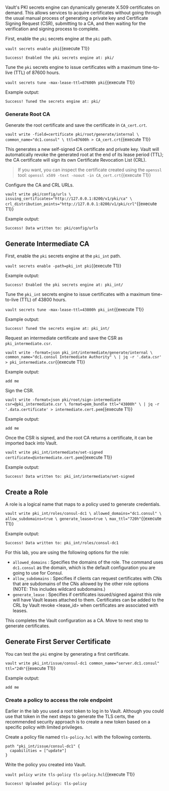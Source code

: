Vault's PKI secrets engine can dynamically generate X.509 certificates
on demand. This allows services to acquire certificates without going
through the usual manual process of generating a private key and
Certificate Signing Request (CSR), submitting to a CA, and then waiting
for the verification and signing process to complete.

First, enable the `pki` secrets engine at the `pki` path.

`vault secrets enable pki`{{execute T1}}

```
Success! Enabled the pki secrets engine at: pki/
```

Tune the `pki` secrets engine to issue certificates with a maximum
time-to-live (TTL) of 87600 hours.

`vault secrets tune -max-lease-ttl=87600h pki`{{execute T1}}

Example output:

```
Success! Tuned the secrets engine at: pki/
```

### Generate Root CA

Generate the root certificate and save the certificate in `CA_cert.crt`.

`vault write -field=certificate pki/root/generate/internal \
        common_name="dc1.consul" \
        ttl=87600h > CA_cert.crt`{{execute T1}}

This generates a new self-signed CA certificate and private key.
Vault will automatically revoke the generated root at the end of its lease period (TTL);
the CA certificate will sign its own Certificate Revocation List (CRL).

> If you want, you can inspect the certificate created using the `openssl` tool:
> `openssl x509 -text -noout -in CA_cert.crt`{{execute T1}}

Configure the CA and CRL URLs.

`vault write pki/config/urls \
        issuing_certificates="http://127.0.0.1:8200/v1/pki/ca" \
        crl_distribution_points="http://127.0.0.1:8200/v1/pki/crl"`{{execute T1}}

Example output:

```
Success! Data written to: pki/config/urls
```

## Generate Intermediate CA

First, enable the `pki` secrets engine at the `pki_int` path.

`vault secrets enable -path=pki_int pki`{{execute T1}}

Example output:

```
Success! Enabled the pki secrets engine at: pki_int/
```

Tune the `pki_int` secrets engine to issue certificates
with a maximum time-to-live (TTL) of 43800 hours.

`vault secrets tune -max-lease-ttl=43800h pki_int`{{execute T1}}

Example output:

```
Success! Tuned the secrets engine at: pki_int/
```

Request an intermediate certificate and save the CSR as `pki_intermediate.csr`.

`vault write -format=json pki_int/intermediate/generate/internal \
        common_name="dc1.consul Intermediate Authority" \
        | jq -r '.data.csr' > pki_intermediate.csr`{{execute T1}}

Example output:

```
add me
```

Sign the CSR.

`vault write -format=json pki/root/sign-intermediate csr=@pki_intermediate.csr \
        format=pem_bundle ttl="43800h" \
        | jq -r '.data.certificate' > intermediate.cert.pem`{{execute T1}}

Example output:

```
add me
```

Once the CSR is signed, and the root CA returns a certificate,
it can be imported back into Vault.

`vault write pki_int/intermediate/set-signed certificate=@intermediate.cert.pem`{{execute T1}}

Example output:

```
Success! Data written to: pki_int/intermediate/set-signed
```

## Create a Role

A role is a logical name that maps to a policy used to generate credentials.

`vault write pki_int/roles/consul-dc1 \
        allowed_domains="dc1.consul" \
        allow_subdomains=true \
        generate_lease=true \
        max_ttl="720h"`{{execute T1}}

Example output:

```
Success! Data written to: pki_int/roles/consul-dc1
```

For this lab, you are using the following options for the role:

* `allowed_domains` :  Specifies the domains of the role. The command uses `dc1.consul` as the domain, which is the default configuration you are going to use for Consul.
* `allow_subdomains` : Specifies if clients can request certificates with CNs that are subdomains of the CNs allowed by the other role options (NOTE: This includes wildcard subdomains.)
* `generate_lease` :   Specifies if certificates issued/signed against this role will have Vault leases attached to them. Certificates can be added to the CRL by Vault revoke <lease_id> when certificates are associated with leases.

This completes the Vault configuration as a CA.
Move to next step to generate certificates.

## Generate First Server Certificate

You can test the `pki` engine by generating a first certificate.

`vault write pki_int/issue/consul-dc1 common_name="server.dc1.consul" ttl="24h"`{{execute T1}}

Example output:

```
add me
```

### Create a policy to access the role endpoint

Earlier in the lab you used a root token to log in to Vault.
Although you could use that token in the next steps to generate
the TLS certs, the recommended security approach is to create
a new token based on a specific policy with limited privileges.

Create a policy file named `tls-policy.hcl` with the following contents.

```
path "pki_int/issue/consul-dc1" {
  capabilities = ["update"]
}
```

Write the policy you created into Vault.

`vault policy write tls-policy tls-policy.hcl`{{execute T1}}

```
Success! Uploaded policy: tls-policy
```

